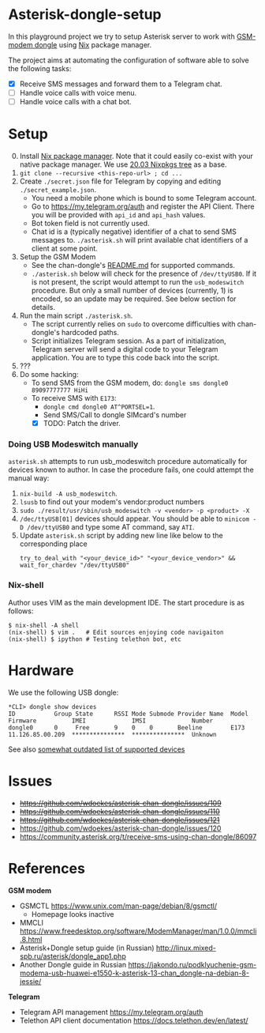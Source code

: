 Asterisk-dongle-setup
=====================

In this playground project we try to setup Asterisk server to work with
[GSM-modem dongle](https://github.com/wdoekes/asterisk-chan-dongle) using
[Nix](https://nixos.org) package manager.

The project aims at automating the configuration of software able to solve the
following tasks:

* [x] Receive SMS messages and forward them to a Telegram chat.
* [ ] Handle voice calls with voice menu.
* [ ] Handle voice calls with a chat bot.

Setup
=====

0. Install [Nix package manager](https://nixos.org/guides/install-nix.html).
   Note that it could easily co-exist with your native package manager. We use
   [20.03 Nixpkgs tree](https://github.com/NixOS/nixpkgs/tree/076c67fdea6d0529a568c7d0e0a72e6bc161ecf5/)
   as a base.
1. `git clone --recursive <this-repo-url> ; cd ...`
2. Create `./secret.json` file for Telegram by copying and editing
   `./secret_example.json`.
   - You need a mobile phone which is bound to some Telegram account.
   - Go to https://my.telegram.org/auth and register the API Client. There you
     will be provided with `api_id` and `api_hash` values.
   - Bot token field is not currently used.
   - Chat id is a (typically negative) identifier of a chat to send SMS messages
     to. `./asterisk.sh` will print available chat identifiers of a client at
     some point.
3. Setup the GSM Modem
   - See the chan-dongle's [README.md](https://github.com/wdoekes/asterisk-chan-dongle)
     for supported commands.
   - `./asterisk.sh` below will check for the presence of `/dev/ttyUSB0`. If it
     is not present, the script would attempt to run the `usb_modeswitch`
     procedure. But only a small number of devices (currently, 1) is encoded,
     so an update may be required. See below section for details.
4. Run the main script `./asterisk.sh`.
   - The script currently relies on `sudo` to overcome difficulties with
     chan-dongle's hardcoded paths.
   - Script initializes Telegram session. As a part of initialization, Telegram
     server will send a digital code to your Telegram application. You are to
     type this code back into the script.
5. ???
6. Do some hacking:
   * To send SMS from the GSM modem, do: `dongle sms dongle0 89097777777 HiHi`
   * To receive SMS with `E173`:
     - `dongle cmd dongle0 AT^PORTSEL=1`.
     - Send SMS/Call to dongle SIMcard's number
     - [x] TODO: Patch the driver.

### Doing USB Modeswitch manually

`asterisk.sh` attempts to run usb_modeswitch procedure automatically for devices
known to author. In case the procedure fails, one could attempt the manual way:

1. `nix-build -A usb_modeswitch`.
2. `lsusb` to find out your modem's vendor:product numbers
3. `sudo ./result/usr/sbin/usb_modeswitch -v <vendor> -p <product> -X`
4. `/dec/ttyUSB[01]` devices should appear. You should be able
   to `minicom -D /dev/ttyUSB0` and type some AT command, say `ATI`.
5. Update `asterisk.sh` script by adding new line like below to the
   corresponding place
   ```
   try_to_deal_with "<your_device_id>" "<your_device_vendor>" && wait_for_chardev "/dev/ttyUSB0"
   ```

### Nix-shell

Author uses VIM as the main development IDE. The start procedure is as follows:

```
$ nix-shell -A shell
(nix-shell) $ vim .   # Edit sources enjoying code navigaiton
(nix-shell) $ ipython # Testing telethon bot, etc
```

Hardware
========

We use the following USB dongle:

```
*CLI> dongle show devices
ID           Group State      RSSI Mode Submode Provider Name  Model      Firmware          IMEI             IMSI             Number
dongle0      0     Free       9    0    0       Beeline        E173       11.126.85.00.209  ***************  ***************  Unknown
```

See also [somewhat outdated list of supported devices](https://github.com/bg111/asterisk-chan-dongle/wiki/Requirements-and-Limitations)

Issues
======

* ~~https://github.com/wdoekes/asterisk-chan-dongle/issues/109~~
* ~~https://github.com/wdoekes/asterisk-chan-dongle/issues/110~~
* ~~https://github.com/wdoekes/asterisk-chan-dongle/issues/121~~
* https://github.com/wdoekes/asterisk-chan-dongle/issues/120
* https://community.asterisk.org/t/receive-sms-using-chan-dongle/86097


References
==========

**GSM modem**

* GSMCTL https://www.unix.com/man-page/debian/8/gsmctl/
  - Homepage looks inactive
* MMCLI https://www.freedesktop.org/software/ModemManager/man/1.0.0/mmcli.8.html
* Asterisk+Dongle setup guide (in Russian)
  http://linux.mixed-spb.ru/asterisk/dongle_app1.php
* Another Dongle guide in Russian
  https://jakondo.ru/podklyuchenie-gsm-modema-usb-huawei-e1550-k-asterisk-13-chan_dongle-na-debian-8-jessie/

**Telegram**

* Telegram API management https://my.telegram.org/auth
* Telethon API client documentation https://docs.telethon.dev/en/latest/

